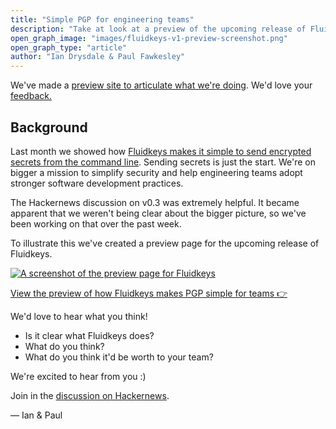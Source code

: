 ```yaml
---
title: "Simple PGP for engineering teams"
description: "Take at look at a preview of the upcoming release of Fluidkeys"
open_graph_image: "images/fluidkeys-v1-preview-screenshot.png"
open_graph_type: "article"
author: "Ian Drysdale & Paul Fawkesley"
---
```


We've made a [preview site to articulate what we're doing](/fluidkeys-v1-preview). We'd love your [feedback.](https://news.ycombinator.com/item?id=19044043)

## Background

Last month we showed how [Fluidkeys makes it simple to send encrypted secrets from the command line](/blog/release-0-3-send-encrypted-secrets/). Sending secrets is just the start. We're on bigger a mission to simplify security and help engineering teams adopt stronger software development practices.

The Hackernews discussion on v0.3 was extremely helpful. It became apparent that we weren't being clear about the bigger picture, so we've been working on that over the past week.

To illustrate this we've created a preview page for the upcoming release of Fluidkeys.

[![A screenshot of the preview page for Fluidkeys](images/fluidkeys-v1-preview-screenshot.png)](/fluidkeys-v1-preview)

<a href="/fluidkeys-v1-preview" class="btn">View the preview of how Fluidkeys makes PGP simple for teams 👉</a>

We'd love to hear what you think!

* Is it clear what Fluidkeys does?
* What do you think?
* What do you think it'd be worth to your team?

We're excited to hear from you :)

Join in the [discussion on Hackernews](https://news.ycombinator.com/item?id=19044043).

— Ian & Paul